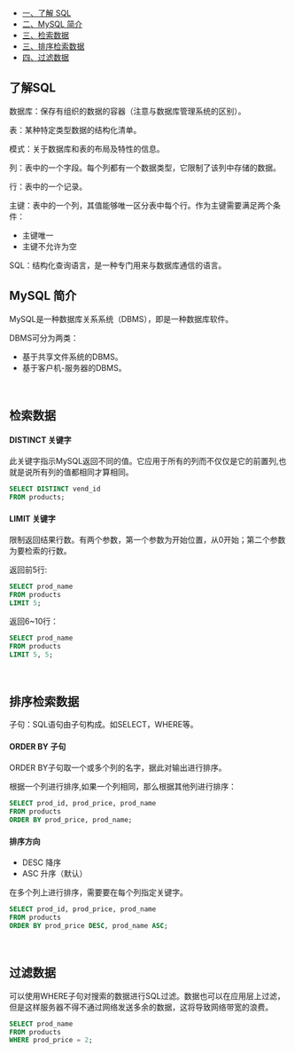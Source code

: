 * [一、了解 SQL](#了解-SQL)
* [二、MySQL 简介](#MySQL-简介)
* [三、检索数据](#检索数据)
* [三、排序检索数据](#排序检索数据)
* [四、过滤数据](#过滤数据)


## 了解SQL
数据库：保存有组织的数据的容器（注意与数据库管理系统的区别）。

表：某种特定类型数据的结构化清单。

模式：关于数据库和表的布局及特性的信息。

列：表中的一个字段。每个列都有一个数据类型，它限制了该列中存储的数据。

行：表中的一个记录。

主键：表中的一个列，其值能够唯一区分表中每个行。作为主键需要满足两个条件：
* 主键唯一
* 主键不允许为空

SQL：结构化查询语言，是一种专门用来与数据库通信的语言。
<br>

## MySQL 简介
MySQL是一种数据库关系系统（DBMS），即是一种数据库软件。

DBMS可分为两类：
* 基于共享文件系统的DBMS。
* 基于客户机-服务器的DBMS。
<br>

## 检索数据

#### DISTINCT 关键字
此关键字指示MySQL返回不同的值。它应用于所有的列而不仅仅是它的前置列,也就是说所有列的值都相同才算相同。

~~~sql
SELECT DISTINCT vend_id
FROM products;
~~~

#### LIMIT 关键字
限制返回结果行数。有两个参数，第一个参数为开始位置，从0开始；第二个参数为要检索的行数。

返回前5行:
~~~sql
SELECT prod_name
FROM products
LIMIT 5;
~~~

返回6~10行：
~~~sql
SELECT prod_name
FROM products
LIMIT 5, 5;
~~~
<br>

## 排序检索数据
子句：SQL语句由子句构成。如SELECT，WHERE等。

#### ORDER BY 子句
ORDER BY子句取一个或多个列的名字，据此对输出进行排序。

根据一个列进行排序,如果一个列相同，那么根据其他列进行排序：
~~~sql
SELECT prod_id, prod_price, prod_name
FROM products
ORDER BY prod_price, prod_name;
~~~

#### 排序方向
* DESC 降序
* ASC  升序（默认）

在多个列上进行排序，需要要在每个列指定关键字。
~~~sql
SELECT prod_id, prod_price, prod_name
FROM products
ORDER BY prod_price DESC, prod_name ASC;
~~~
<br>

## 过滤数据

可以使用WHERE子句对搜索的数据进行SQL过滤。数据也可以在应用层上过滤，但是这样服务器不得不通过网络发送多余的数据，这将导致网络带宽的浪费。

~~~sql
SELECT prod_name
FROM products
WHERE prod_price = 2;
~~~